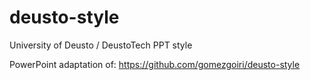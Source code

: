 deusto-style
============

University of Deusto / DeustoTech PPT style

PowerPoint adaptation of: https://github.com/gomezgoiri/deusto-style